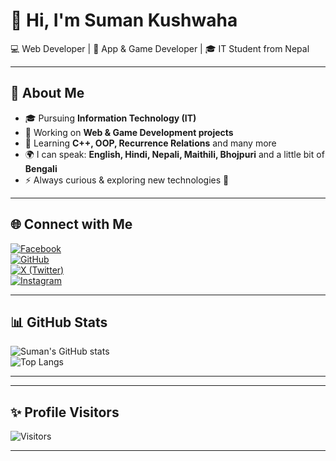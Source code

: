# 👋 Hi, I'm Suman Kushwaha

💻 Web Developer | 📱 App & Game Developer | 🎓 IT Student from Nepal

---

## 🌟 About Me
- 🎓 Pursuing **Information Technology (IT)**
- 🔭 Working on **Web & Game Development projects**
- 🌱 Learning **C++, OOP, Recurrence Relations** and many more
- 🌍 I can speak: **English, Hindi, Nepali, Maithili, Bhojpuri** and a little bit of **Bengali**
- ⚡ Always curious & exploring new technologies 🚀

---

## 🌐 Connect with Me
[![Facebook](https://img.shields.io/badge/Facebook-000?style=for-the-badge&logo=facebook&logoColor=white)](https://www.facebook.com/share/1CDSQRJw2q/)  
[![GitHub](https://img.shields.io/badge/GitHub-000?style=for-the-badge&logo=github&logoColor=white)](https://github.com/Kushwaha-suman)  
[![X (Twitter)](https://img.shields.io/badge/Twitter-000?style=for-the-badge&logo=x&logoColor=white)](https://x.com/sumankushwaha07)  
[![Instagram](https://img.shields.io/badge/Instagram-000?style=for-the-badge&logo=instagram&logoColor=white)](https://www.instagram.com/sumankushwaha333/)

---

## 📊 GitHub Stats
![Suman's GitHub stats](https://github-readme-stats.vercel.app/api?username=Kushwaha-suman&show_icons=true&theme=transparent)  
![Top Langs](https://github-readme-stats.vercel.app/api/top-langs/?username=Kushwaha-suman&layout=compact&theme=transparent)

---

---

## ✨ Profile Visitors
![Visitors](https://komarev.com/ghpvc/?username=Kushwaha-suman&style=for-the-badge&color=000)

---
